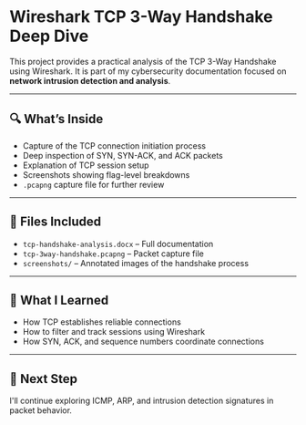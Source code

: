 # Wireshark TCP 3-Way Handshake Deep Dive

This project provides a practical analysis of the TCP 3-Way Handshake using Wireshark. It is part of my cybersecurity documentation focused on **network intrusion detection and analysis**.

---

## 🔍 What’s Inside

- Capture of the TCP connection initiation process
- Deep inspection of SYN, SYN-ACK, and ACK packets
- Explanation of TCP session setup
- Screenshots showing flag-level breakdowns
- `.pcapng` capture file for further review

---

## 📁 Files Included

- `tcp-handshake-analysis.docx` – Full documentation
- `tcp-3way-handshake.pcapng` – Packet capture file
- `screenshots/` – Annotated images of the handshake process

---

## 🧠 What I Learned

- How TCP establishes reliable connections
- How to filter and track sessions using Wireshark
- How SYN, ACK, and sequence numbers coordinate connections

---

## 🚀 Next Step

I'll continue exploring ICMP, ARP, and intrusion detection signatures in packet behavior.

